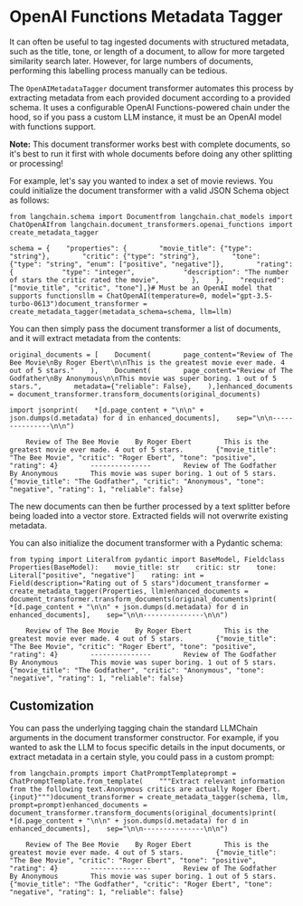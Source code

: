 OpenAI Functions Metadata Tagger
================================

It can often be useful to tag ingested documents with structured metadata, such as the title, tone, or length of a document, to allow for more targeted similarity search later. However, for large numbers of documents, performing this labelling process manually can be tedious.

The `OpenAIMetadataTagger` document transformer automates this process by extracting metadata from each provided document according to a provided schema. It uses a configurable OpenAI Functions-powered chain under the hood, so if you pass a custom LLM instance, it must be an OpenAI model with functions support.

**Note:** This document transformer works best with complete documents, so it's best to run it first with whole documents before doing any other splitting or processing!

For example, let's say you wanted to index a set of movie reviews. You could initialize the document transformer with a valid JSON Schema object as follows:

    from langchain.schema import Documentfrom langchain.chat_models import ChatOpenAIfrom langchain.document_transformers.openai_functions import create_metadata_tagger

    schema = {    "properties": {        "movie_title": {"type": "string"},        "critic": {"type": "string"},        "tone": {"type": "string", "enum": ["positive", "negative"]},        "rating": {            "type": "integer",            "description": "The number of stars the critic rated the movie",        },    },    "required": ["movie_title", "critic", "tone"],}# Must be an OpenAI model that supports functionsllm = ChatOpenAI(temperature=0, model="gpt-3.5-turbo-0613")document_transformer = create_metadata_tagger(metadata_schema=schema, llm=llm)

You can then simply pass the document transformer a list of documents, and it will extract metadata from the contents:

    original_documents = [    Document(        page_content="Review of The Bee Movie\nBy Roger Ebert\n\nThis is the greatest movie ever made. 4 out of 5 stars."    ),    Document(        page_content="Review of The Godfather\nBy Anonymous\n\nThis movie was super boring. 1 out of 5 stars.",        metadata={"reliable": False},    ),]enhanced_documents = document_transformer.transform_documents(original_documents)

    import jsonprint(    *[d.page_content + "\n\n" + json.dumps(d.metadata) for d in enhanced_documents],    sep="\n\n---------------\n\n")

        Review of The Bee Movie    By Roger Ebert        This is the greatest movie ever made. 4 out of 5 stars.        {"movie_title": "The Bee Movie", "critic": "Roger Ebert", "tone": "positive", "rating": 4}        ---------------        Review of The Godfather    By Anonymous        This movie was super boring. 1 out of 5 stars.        {"movie_title": "The Godfather", "critic": "Anonymous", "tone": "negative", "rating": 1, "reliable": false}

The new documents can then be further processed by a text splitter before being loaded into a vector store. Extracted fields will not overwrite existing metadata.

You can also initialize the document transformer with a Pydantic schema:

    from typing import Literalfrom pydantic import BaseModel, Fieldclass Properties(BaseModel):    movie_title: str    critic: str    tone: Literal["positive", "negative"]    rating: int = Field(description="Rating out of 5 stars")document_transformer = create_metadata_tagger(Properties, llm)enhanced_documents = document_transformer.transform_documents(original_documents)print(    *[d.page_content + "\n\n" + json.dumps(d.metadata) for d in enhanced_documents],    sep="\n\n---------------\n\n")

        Review of The Bee Movie    By Roger Ebert        This is the greatest movie ever made. 4 out of 5 stars.        {"movie_title": "The Bee Movie", "critic": "Roger Ebert", "tone": "positive", "rating": 4}        ---------------        Review of The Godfather    By Anonymous        This movie was super boring. 1 out of 5 stars.        {"movie_title": "The Godfather", "critic": "Anonymous", "tone": "negative", "rating": 1, "reliable": false}

Customization[](#customization "Direct link to Customization")
---------------------------------------------------------------

You can pass the underlying tagging chain the standard LLMChain arguments in the document transformer constructor. For example, if you wanted to ask the LLM to focus specific details in the input documents, or extract metadata in a certain style, you could pass in a custom prompt:

    from langchain.prompts import ChatPromptTemplateprompt = ChatPromptTemplate.from_template(    """Extract relevant information from the following text.Anonymous critics are actually Roger Ebert.{input}""")document_transformer = create_metadata_tagger(schema, llm, prompt=prompt)enhanced_documents = document_transformer.transform_documents(original_documents)print(    *[d.page_content + "\n\n" + json.dumps(d.metadata) for d in enhanced_documents],    sep="\n\n---------------\n\n")

        Review of The Bee Movie    By Roger Ebert        This is the greatest movie ever made. 4 out of 5 stars.        {"movie_title": "The Bee Movie", "critic": "Roger Ebert", "tone": "positive", "rating": 4}        ---------------        Review of The Godfather    By Anonymous        This movie was super boring. 1 out of 5 stars.        {"movie_title": "The Godfather", "critic": "Roger Ebert", "tone": "negative", "rating": 1, "reliable": false}